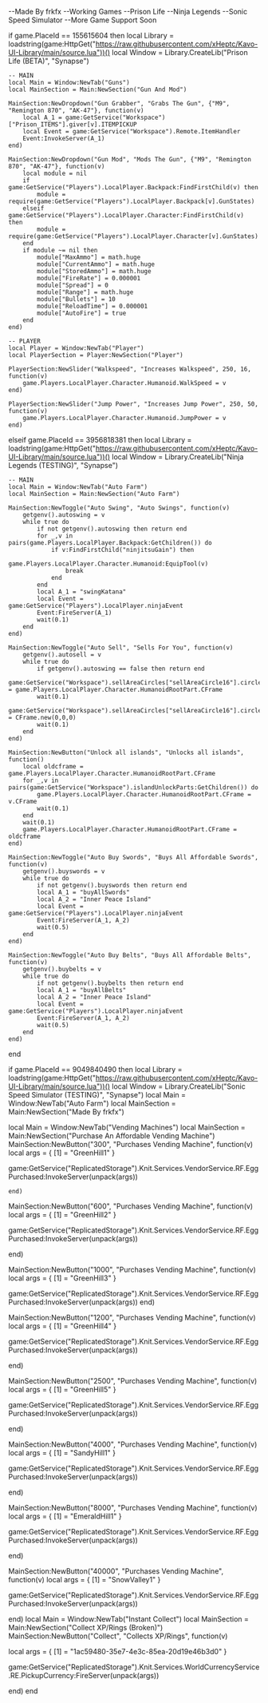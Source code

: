 --Made By frkfx
--Working Games
--Prison Life
--Ninja Legends
--Sonic Speed Simulator
--More Game Support Soon

if game.PlaceId == 155615604 then
    local Library = loadstring(game:HttpGet("https://raw.githubusercontent.com/xHeptc/Kavo-UI-Library/main/source.lua"))()
    local Window = Library.CreateLib("Prison Life (BETA)", "Synapse")

    -- MAIN
    local Main = Window:NewTab("Guns")
    local MainSection = Main:NewSection("Gun And Mod")

    MainSection:NewDropdown("Gun Grabber", "Grabs The Gun", {"M9", "Remington 870", "AK-47"}, function(v)
        local A_1 = game:GetService("Workspace")["Prison_ITEMS"].giver[v].ITEMPICKUP
        local Event = game:GetService("Workspace").Remote.ItemHandler
        Event:InvokeServer(A_1)
    end)

    MainSection:NewDropdown("Gun Mod", "Mods The Gun", {"M9", "Remington 870", "AK-47"}, function(v)
        local module = nil
        if game:GetService("Players").LocalPlayer.Backpack:FindFirstChild(v) then
            module = require(game:GetService("Players").LocalPlayer.Backpack[v].GunStates)
        elseif game:GetService("Players").LocalPlayer.Character:FindFirstChild(v) then
            module = require(game:GetService("Players").LocalPlayer.Character[v].GunStates)
        end
        if module ~= nil then
            module["MaxAmmo"] = math.huge
            module["CurrentAmmo"] = math.huge
            module["StoredAmmo"] = math.huge
            module["FireRate"] = 0.000001
            module["Spread"] = 0
            module["Range"] = math.huge
            module["Bullets"] = 10
            module["ReloadTime"] = 0.000001
            module["AutoFire"] = true
        end
    end)

    -- PLAYER
    local Player = Window:NewTab("Player")
    local PlayerSection = Player:NewSection("Player")

    PlayerSection:NewSlider("Walkspeed", "Increases Walkspeed", 250, 16, function(v)
        game.Players.LocalPlayer.Character.Humanoid.WalkSpeed = v
    end)

    PlayerSection:NewSlider("Jump Power", "Increases Jump Power", 250, 50, function(v)
        game.Players.LocalPlayer.Character.Humanoid.JumpPower = v
    end)
elseif game.PlaceId == 3956818381 then
    local Library = loadstring(game:HttpGet("https://raw.githubusercontent.com/xHeptc/Kavo-UI-Library/main/source.lua"))()
    local Window = Library.CreateLib("Ninja Legends (TESTING)", "Synapse")

    -- MAIN
    local Main = Window:NewTab("Auto Farm")
    local MainSection = Main:NewSection("Auto Farm")

    MainSection:NewToggle("Auto Swing", "Auto Swings", function(v)
        getgenv().autoswing = v
        while true do
            if not getgenv().autoswing then return end
            for _,v in pairs(game.Players.LocalPlayer.Backpack:GetChildren()) do
                if v:FindFirstChild("ninjitsuGain") then
                    game.Players.LocalPlayer.Character.Humanoid:EquipTool(v)
                    break
                end
            end
            local A_1 = "swingKatana"
            local Event = game:GetService("Players").LocalPlayer.ninjaEvent
            Event:FireServer(A_1)
            wait(0.1)
        end
    end)

    MainSection:NewToggle("Auto Sell", "Sells For You", function(v)
        getgenv().autosell = v
        while true do
            if getgenv().autoswing == false then return end
            game:GetService("Workspace").sellAreaCircles["sellAreaCircle16"].circleInner.CFrame = game.Players.LocalPlayer.Character.HumanoidRootPart.CFrame
            wait(0.1)
            game:GetService("Workspace").sellAreaCircles["sellAreaCircle16"].circleInner.CFrame = CFrame.new(0,0,0)
            wait(0.1)
        end
    end)

    MainSection:NewButton("Unlock all islands", "Unlocks all islands", function()
        local oldcframe = game.Players.LocalPlayer.Character.HumanoidRootPart.CFrame
        for _,v in pairs(game:GetService("Workspace").islandUnlockParts:GetChildren()) do
            game.Players.LocalPlayer.Character.HumanoidRootPart.CFrame = v.CFrame
            wait(0.1)
        end
        wait(0.1)
        game.Players.LocalPlayer.Character.HumanoidRootPart.CFrame = oldcframe
    end)
    
    MainSection:NewToggle("Auto Buy Swords", "Buys All Affordable Swords", function(v)
        getgenv().buyswords = v
        while true do
            if not getgenv().buyswords then return end
            local A_1 = "buyAllSwords"
            local A_2 = "Inner Peace Island"
            local Event = game:GetService("Players").LocalPlayer.ninjaEvent
            Event:FireServer(A_1, A_2)
            wait(0.5)
        end
    end)

    MainSection:NewToggle("Auto Buy Belts", "Buys All Affordable Belts", function(v)
        getgenv().buybelts = v
        while true do
            if not getgenv().buybelts then return end
            local A_1 = "buyAllBelts"
            local A_2 = "Inner Peace Island"
            local Event = game:GetService("Players").LocalPlayer.ninjaEvent
            Event:FireServer(A_1, A_2)
            wait(0.5)
        end
    end)
end

if game.PlaceId == 9049840490 then
    local Library = loadstring(game:HttpGet("https://raw.githubusercontent.com/xHeptc/Kavo-UI-Library/main/source.lua"))()
    local Window = Library.CreateLib("Sonic Speed Simulator (TESTING)", "Synapse")
    local Main = Window:NewTab("Auto Farm")
    local MainSection = Main:NewSection("Made By frkfx")
 
 local Main = Window:NewTab("Vending Machines")
    local MainSection = Main:NewSection("Purchase An Affordable Vending Machine")
   MainSection:NewButton("300", "Purchases Vending Machine", function(v)
local args = {
    [1] = "GreenHill1"
}

game:GetService("ReplicatedStorage").Knit.Services.VendorService.RF.EggPurchased:InvokeServer(unpack(args)) 


    end)

MainSection:NewButton("600", "Purchases Vending Machine", function(v)
local args = {
    [1] = "GreenHill2"
}

game:GetService("ReplicatedStorage").Knit.Services.VendorService.RF.EggPurchased:InvokeServer(unpack(args))

end)

MainSection:NewButton("1000", "Purchases Vending Machine", function(v)
local args = {
    [1] = "GreenHill3"
}

game:GetService("ReplicatedStorage").Knit.Services.VendorService.RF.EggPurchased:InvokeServer(unpack(args))
end)

MainSection:NewButton("1200", "Purchases Vending Machine", function(v)
local args = {
    [1] = "GreenHill4"
}

game:GetService("ReplicatedStorage").Knit.Services.VendorService.RF.EggPurchased:InvokeServer(unpack(args))

end)

MainSection:NewButton("2500", "Purchases Vending Machine", function(v)
local args = {
    [1] = "GreenHill5"
}

game:GetService("ReplicatedStorage").Knit.Services.VendorService.RF.EggPurchased:InvokeServer(unpack(args))

end)

MainSection:NewButton("4000", "Purchases Vending Machine", function(v)
local args = {
    [1] = "SandyHill1"
}

game:GetService("ReplicatedStorage").Knit.Services.VendorService.RF.EggPurchased:InvokeServer(unpack(args))

end)

MainSection:NewButton("8000", "Purchases Vending Machine", function(v)
local args = {
    [1] = "EmeraldHill1"
}

game:GetService("ReplicatedStorage").Knit.Services.VendorService.RF.EggPurchased:InvokeServer(unpack(args))

end)

MainSection:NewButton("40000", "Purchases Vending Machine", function(v)
local args = {
    [1] = "SnowValley1"
}

game:GetService("ReplicatedStorage").Knit.Services.VendorService.RF.EggPurchased:InvokeServer(unpack(args))

end)
local Main = Window:NewTab("Instant Collect")
    local MainSection = Main:NewSection("Collect XP/Rings (Broken)")
MainSection:NewButton("Collect", "Collects XP/Rings", function(v)
  
local args = {
    [1] = "1ac59480-35e7-4e3c-85ea-20d19e46b3d0"
}

game:GetService("ReplicatedStorage").Knit.Services.WorldCurrencyService.RE.PickupCurrency:FireServer(unpack(args))

end)
end
 

